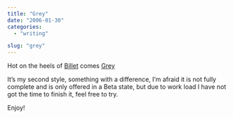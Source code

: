 ```yaml
---
title: "Grey"
date: "2006-01-30"
categories: 
  - "writing"

slug: "grey"
---
```


Hot on the heels of [Billet](https://www.shibbyonline.co.uk/2006/01/11/its-a-billet/) comes [Grey](https://www.shibbyonline.co.uk/media/wp/)

It’s my second style, something with a difference, I’m afraid it is not fully complete and is only offered in a Beta state, but due to work load I have not got the time to finish it, feel free to try.

Enjoy!

